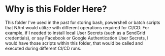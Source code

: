 # Why is this Folder Here?
This folder I've used in the past for storing bash, powershell or batch scripts that NAnt would utilize with different operations required for CI/CD. For example, if I needed to install local User Secrets (such as a SendGrid credentials), or say Facebook or Google Authentication User Secrets, I would have those scripts within this folder, that would be called and executed during different CI/CD runs.  